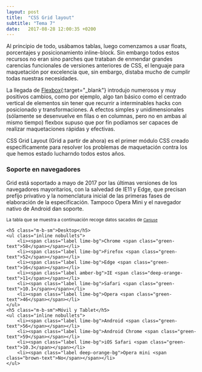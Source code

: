 ```yaml
---
layout: post
title:  "CSS Grid layout"
subtitle: "Tema 7"
date:   2017-08-28 12:00:35 +0200
---
```


Al principio de todo, usábamos tablas, luego comenzamos a usar floats, porcentajes y posicionamiento inline-block. Sin embargo todos estos recursos no eran sino parches que trataban de enmendar grandes carencias funcionales de versiones anteriores de CSS, el lenguaje para maquetación por excelencia que, sin embargo, distaba mucho de cumplir todas nuestras necesidades. 

La llegada de [Flexbox](https://css-tricks.com/snippets/css/a-guide-to-flexbox/){:target="_blank"} introdujo numerosos y muy positivos cambios, como por ejemplo, algo tan básico como el centrado vertical de elementos sin tener que recurrir a interminables hacks con posicionado y transformaciones. A efectos simples y unidimensionales (sólamente se desenvuelve en filas o en columnas, pero no en ambas al mismo tiempo) flexbox supuso que por fín podíamos ser capaces de realizar maquetaciones rápidas y efectivas. 

CSS Grid Layout (Grid a partir de ahora) es el primer módulo CSS creado específicamente para resolver los problemas de maquetación contra los que hemos estado lucharndo todos estos años. 

### Soporte en navegadores

Grid está soportado a mayo de 2017 por las últimas versiones de los navegadores mayoritarios, con la salvedad de IE11 y Edge, que precisan prefijo privativo y la nomenclatura inicial de las primeras fases de elaboración de la especificación. Tampoco Opera Mini y el navegador nativo de Android dan soporte.

<div class="highlightedblock bordered">
	<small>La tabla que se muestra a continuación recoge datos sacados de <a href="http://caniuse.com/#feat=css-grid" target="_blank"><small>Caniuse</small></a></small>

	<h5 class="m-b-sm">Desktop</h5>
	<ul class="inline nobullets">
		<li><span class="label lime-bg">Chrome <span class="green-text">58</span></span></li>
		<li><span class="label lime-bg">Firefox <span class="green-text">52</span></span></li>
		<li><span class="label lime-bg">Edge <span class="green-text">16</span></span></li>
		<li><span class="label amber-bg">IE <span class="deep-orange-text">11</span></span></li>
		<li><span class="label lime-bg">Safari <span class="green-text">10.1</span></span></li>
		<li><span class="label lime-bg">Opera <span class="green-text">46</span></span></li>
	</ul>
	<h5 class="m-b-sm">Móvil y Tablet</h5>
	<ul class="inline nobullets">
		<li><span class="label lime-bg">Android <span class="green-text">56</span></span></li>
		<li><span class="label lime-bg">Android Chrome <span class="green-text">59</span></span></li>
		<li><span class="label lime-bg">iOS Safari <span class="green-text">10.3</span></span></li>
		<li><span class="label deep-orange-bg">Opera mini <span class="brown-text">No</span></span></li>
	</ul>
</div>